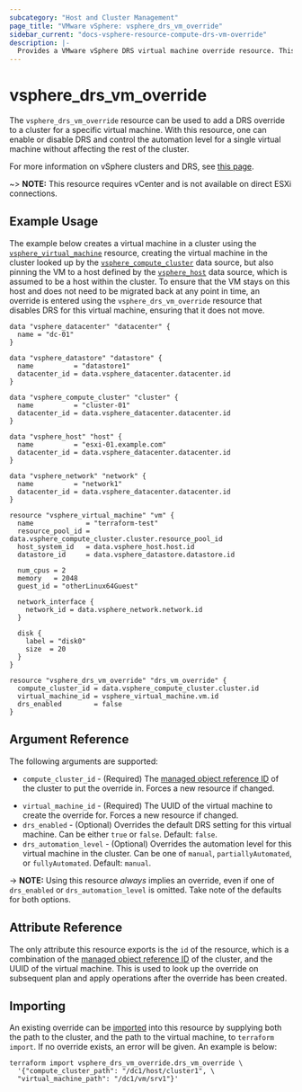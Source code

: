 ```yaml
---
subcategory: "Host and Cluster Management"
page_title: "VMware vSphere: vsphere_drs_vm_override"
sidebar_current: "docs-vsphere-resource-compute-drs-vm-override"
description: |-
  Provides a VMware vSphere DRS virtual machine override resource. This can be used to override DRS settings in a cluster.
---
```


# vsphere_drs_vm_override

The `vsphere_drs_vm_override` resource can be used to add a DRS override to a
cluster for a specific virtual machine. With this resource, one can enable or
disable DRS and control the automation level for a single virtual machine
without affecting the rest of the cluster.

For more information on vSphere clusters and DRS, see [this
page][ref-vsphere-drs-clusters].

[ref-vsphere-drs-clusters]: https://techdocs.broadcom.com/us/en/vmware-cis/vsphere/vsphere/8-0/vsphere-resource-management-8-0/creating-a-drs-cluster.html

~> **NOTE:** This resource requires vCenter and is not available on direct ESXi
connections.

## Example Usage

The example below creates a virtual machine in a cluster using the
[`vsphere_virtual_machine`][tf-vsphere-vm-resource] resource, creating the
virtual machine in the cluster looked up by the
[`vsphere_compute_cluster`][tf-vsphere-cluster-data-source] data source, but also
pinning the VM to a host defined by the
[`vsphere_host`][tf-vsphere-host-data-source] data source, which is assumed to
be a host within the cluster. To ensure that the VM stays on this host and does
not need to be migrated back at any point in time, an override is entered using
the `vsphere_drs_vm_override` resource that disables DRS for this virtual
machine, ensuring that it does not move.

[tf-vsphere-vm-resource]: /docs/providers/vsphere/r/virtual_machine.html
[tf-vsphere-cluster-data-source]: /docs/providers/vsphere/d/compute_cluster.html
[tf-vsphere-host-data-source]: /docs/providers/vsphere/d/host.html

```hcl
data "vsphere_datacenter" "datacenter" {
  name = "dc-01"
}

data "vsphere_datastore" "datastore" {
  name          = "datastore1"
  datacenter_id = data.vsphere_datacenter.datacenter.id
}

data "vsphere_compute_cluster" "cluster" {
  name          = "cluster-01"
  datacenter_id = data.vsphere_datacenter.datacenter.id
}

data "vsphere_host" "host" {
  name          = "esxi-01.example.com"
  datacenter_id = data.vsphere_datacenter.datacenter.id
}

data "vsphere_network" "network" {
  name          = "network1"
  datacenter_id = data.vsphere_datacenter.datacenter.id
}

resource "vsphere_virtual_machine" "vm" {
  name             = "terraform-test"
  resource_pool_id = data.vsphere_compute_cluster.cluster.resource_pool_id
  host_system_id   = data.vsphere_host.host.id
  datastore_id     = data.vsphere_datastore.datastore.id

  num_cpus = 2
  memory   = 2048
  guest_id = "otherLinux64Guest"

  network_interface {
    network_id = data.vsphere_network.network.id
  }

  disk {
    label = "disk0"
    size  = 20
  }
}

resource "vsphere_drs_vm_override" "drs_vm_override" {
  compute_cluster_id = data.vsphere_compute_cluster.cluster.id
  virtual_machine_id = vsphere_virtual_machine.vm.id
  drs_enabled        = false
}
```

## Argument Reference

The following arguments are supported:

* `compute_cluster_id` - (Required) The [managed object reference
  ID][docs-about-morefs] of the cluster to put the override in.  Forces a new
  resource if changed.

[docs-about-morefs]: /docs/providers/vsphere/index.html#use-of-managed-object-references-by-the-vsphere-provider

* `virtual_machine_id` - (Required) The UUID of the virtual machine to create
  the override for.  Forces a new resource if changed.
* `drs_enabled` - (Optional) Overrides the default DRS setting for this virtual
  machine. Can be either `true` or `false`. Default: `false`.
* `drs_automation_level` - (Optional) Overrides the automation level for this virtual
  machine in the cluster. Can be one of `manual`, `partiallyAutomated`, or
  `fullyAutomated`. Default: `manual`.

-> **NOTE:** Using this resource _always_ implies an override, even if one of
`drs_enabled` or `drs_automation_level` is omitted. Take note of the defaults
for both options.

## Attribute Reference

The only attribute this resource exports is the `id` of the resource, which is
a combination of the [managed object reference ID][docs-about-morefs] of the
cluster, and the UUID of the virtual machine. This is used to look up the
override on subsequent plan and apply operations after the override has been
created.

## Importing

An existing override can be [imported][docs-import] into this resource by
supplying both the path to the cluster, and the path to the virtual machine, to
`terraform import`. If no override exists, an error will be given.  An example
is below:

[docs-import]: https://developer.hashicorp.com/terraform/cli/import

```shell
terraform import vsphere_drs_vm_override.drs_vm_override \
  '{"compute_cluster_path": "/dc1/host/cluster1", \
  "virtual_machine_path": "/dc1/vm/srv1"}'
```
